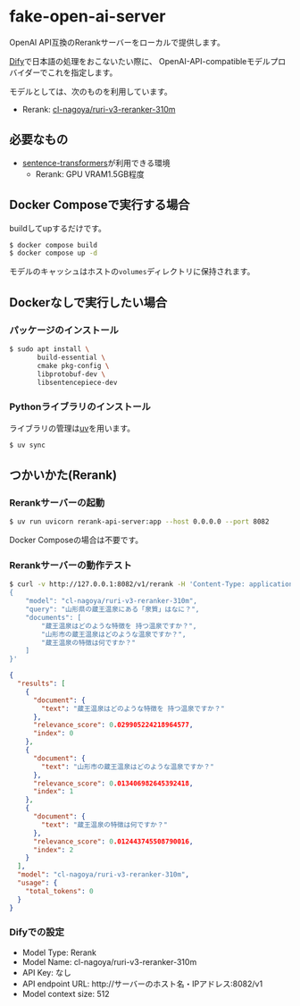 # fake-open-ai-server

OpenAI API互換のRerankサーバーをローカルで提供します。

[Dify](https://dify.ai/)で日本語の処理をおこないたい際に、
OpenAI-API-compatibleモデルプロバイダーでこれを指定します。

モデルとしては、次のものを利用しています。

- Rerank: [cl-nagoya/ruri-v3-reranker-310m](https://huggingface.co/cl-nagoya/ruri-v3-reranker-310m)

## 必要なもの

- [sentence-transformers](https://sbert.net/)が利用できる環境
  - Rerank: GPU VRAM1.5GB程度


## Docker Composeで実行する場合

buildしてupするだけです。

```sh
$ docker compose build
$ docker compose up -d
```
モデルのキャッシュはホストの`volumes`ディレクトリに保持されます。


## Dockerなしで実行したい場合
### パッケージのインストール

```sh
$ sudo apt install \
       build-essential \
       cmake pkg-config \
       libprotobuf-dev \
       libsentencepiece-dev
```


### Pythonライブラリのインストール
ライブラリの管理は[uv](https://github.com/astral-sh/uv)を用います。

```sh
$ uv sync
```


## つかいかた(Rerank)

### Rerankサーバーの起動

```sh
$ uv run uvicorn rerank-api-server:app --host 0.0.0.0 --port 8082
```

Docker Composeの場合は不要です。


### Rerankサーバーの動作テスト

```sh
$ curl -v http://127.0.0.1:8082/v1/rerank -H 'Content-Type: application/json' --data-raw '
{
    "model": "cl-nagoya/ruri-v3-reranker-310m",
    "query": "山形県の蔵王温泉にある「泉質」はなに？",
    "documents": [
        "蔵王温泉はどのような特徴を 持つ温泉ですか？",
        "山形市の蔵王温泉はどのような温泉ですか？",
        "蔵王温泉の特徴は何ですか？"
    ]
}'
```

```json
{
  "results": [
    {
      "document": {
        "text": "蔵王温泉はどのような特徴を 持つ温泉ですか？"
      },
      "relevance_score": 0.029905224218964577,
      "index": 0
    },
    {
      "document": {
        "text": "山形市の蔵王温泉はどのような温泉ですか？"
      },
      "relevance_score": 0.013406982645392418,
      "index": 1
    },
    {
      "document": {
        "text": "蔵王温泉の特徴は何ですか？"
      },
      "relevance_score": 0.012443745508790016,
      "index": 2
    }
  ],
  "model": "cl-nagoya/ruri-v3-reranker-310m",
  "usage": {
    "total_tokens": 0
  }
}
```


### Difyでの設定

- Model Type: Rerank
- Model Name: cl-nagoya/ruri-v3-reranker-310m
- API Key: なし
- API endpoint URL: http://サーバーのホスト名・IPアドレス:8082/v1
- Model context size: 512


